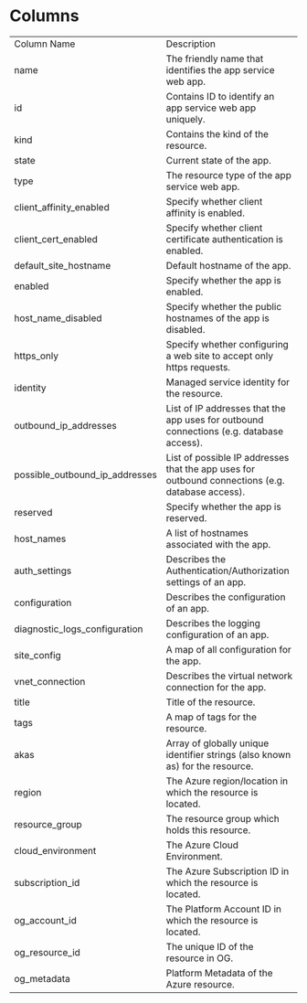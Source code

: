 # Columns  

<table>
	<tr><td>Column Name</td><td>Description</td></tr>
	<tr><td>name</td><td>The friendly name that identifies the app service web app.</td></tr>
	<tr><td>id</td><td>Contains ID to identify an app service web app uniquely.</td></tr>
	<tr><td>kind</td><td>Contains the kind of the resource.</td></tr>
	<tr><td>state</td><td>Current state of the app.</td></tr>
	<tr><td>type</td><td>The resource type of the app service web app.</td></tr>
	<tr><td>client_affinity_enabled</td><td>Specify whether client affinity is enabled.</td></tr>
	<tr><td>client_cert_enabled</td><td>Specify whether client certificate authentication is enabled.</td></tr>
	<tr><td>default_site_hostname</td><td>Default hostname of the app.</td></tr>
	<tr><td>enabled</td><td>Specify whether the app is enabled.</td></tr>
	<tr><td>host_name_disabled</td><td>Specify whether the public hostnames of the app is disabled.</td></tr>
	<tr><td>https_only</td><td>Specify whether configuring a web site to accept only https requests.</td></tr>
	<tr><td>identity</td><td>Managed service identity for the resource.</td></tr>
	<tr><td>outbound_ip_addresses</td><td>List of IP addresses that the app uses for outbound connections (e.g. database access).</td></tr>
	<tr><td>possible_outbound_ip_addresses</td><td>List of possible IP addresses that the app uses for outbound connections (e.g. database access).</td></tr>
	<tr><td>reserved</td><td>Specify whether the app is reserved.</td></tr>
	<tr><td>host_names</td><td>A list of hostnames associated with the app.</td></tr>
	<tr><td>auth_settings</td><td>Describes the Authentication/Authorization settings of an app.</td></tr>
	<tr><td>configuration</td><td>Describes the configuration of an app.</td></tr>
	<tr><td>diagnostic_logs_configuration</td><td>Describes the logging configuration of an app.</td></tr>
	<tr><td>site_config</td><td>A map of all configuration for the app.</td></tr>
	<tr><td>vnet_connection</td><td>Describes the virtual network connection for the app.</td></tr>
	<tr><td>title</td><td>Title of the resource.</td></tr>
	<tr><td>tags</td><td>A map of tags for the resource.</td></tr>
	<tr><td>akas</td><td>Array of globally unique identifier strings (also known as) for the resource.</td></tr>
	<tr><td>region</td><td>The Azure region/location in which the resource is located.</td></tr>
	<tr><td>resource_group</td><td>The resource group which holds this resource.</td></tr>
	<tr><td>cloud_environment</td><td>The Azure Cloud Environment.</td></tr>
	<tr><td>subscription_id</td><td>The Azure Subscription ID in which the resource is located.</td></tr>
	<tr><td>og_account_id</td><td>The Platform Account ID in which the resource is located.</td></tr>
	<tr><td>og_resource_id</td><td>The unique ID of the resource in OG.</td></tr>
	<tr><td>og_metadata</td><td>Platform Metadata of the Azure resource.</td></tr>
</table>